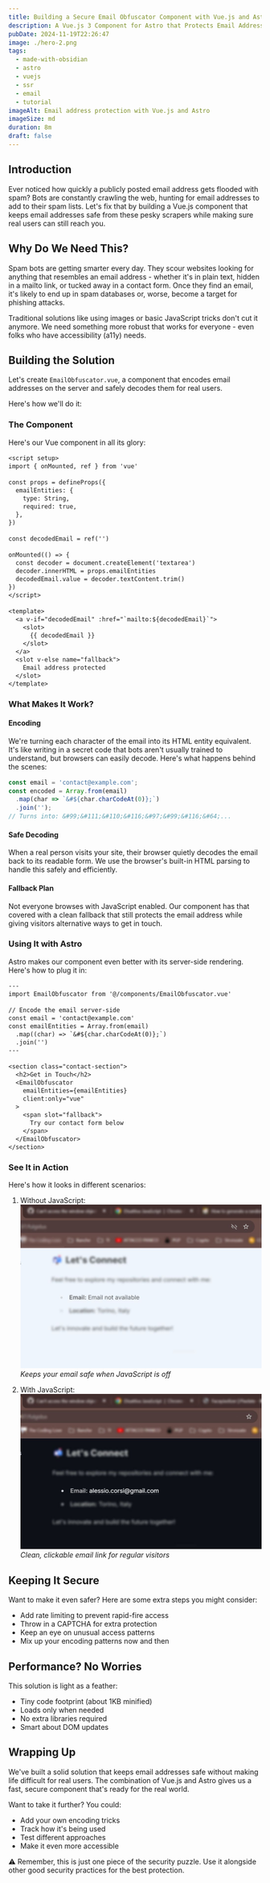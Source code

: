 ```yaml
---
title: Building a Secure Email Obfuscator Component with Vue.js and Astro
description: A Vue.js 3 Component for Astro that Protects Email Addresses from Automated Scraping Bots
pubDate: 2024-11-19T22:26:47
image: ./hero-2.png
tags:
  - made-with-obsidian
  - astro
  - vuejs
  - ssr
  - email
  - tutorial
imageAlt: Email address protection with Vue.js and Astro
imageSize: md
duration: 8m
draft: false
---
```


## Introduction

Ever noticed how quickly a publicly posted email address gets flooded with spam? Bots are constantly crawling the web, hunting for email addresses to add to their spam lists. Let's fix that by building a Vue.js component that keeps email addresses safe from these pesky scrapers while making sure real users can still reach you.

## Why Do We Need This?

Spam bots are getting smarter every day. They scour websites looking for anything that resembles an email address - whether it's in plain text, hidden in a mailto link, or tucked away in a contact form. Once they find an email, it's likely to end up in spam databases or, worse, become a target for phishing attacks.

Traditional solutions like using images or basic JavaScript tricks don't cut it anymore. We need something more robust that works for everyone - even folks who have accessibility (a11y) needs.

## Building the Solution

Let's create `EmailObfuscator.vue`, a component that encodes email addresses on the server and safely decodes them for real users.

Here's how we'll do it:

### The Component

Here's our Vue component in all its glory:

```vue
<script setup>
import { onMounted, ref } from 'vue'

const props = defineProps({
  emailEntities: {
    type: String,
    required: true,
  },
})

const decodedEmail = ref('')

onMounted(() => {
  const decoder = document.createElement('textarea')
  decoder.innerHTML = props.emailEntities
  decodedEmail.value = decoder.textContent.trim()
})
</script>

<template>
  <a v-if="decodedEmail" :href="`mailto:${decodedEmail}`">
    <slot>
      {{ decodedEmail }}
    </slot>
  </a>
  <slot v-else name="fallback">
    Email address protected
  </slot>
</template>
```

### What Makes It Work?

#### Encoding
We're turning each character of the email into its HTML entity equivalent. It's like writing in a secret code that bots aren't usually trained to understand, but browsers can easily decode. Here's what happens behind the scenes:

```javascript
const email = 'contact@example.com';
const encoded = Array.from(email)
  .map(char => `&#${char.charCodeAt(0)};`)
  .join('');
// Turns into: &#99;&#111;&#110;&#116;&#97;&#99;&#116;&#64;...
```

#### Safe Decoding
When a real person visits your site, their browser quietly decodes the email back to its readable form. We use the browser's built-in HTML parsing to handle this safely and efficiently.

#### Fallback Plan
Not everyone browses with JavaScript enabled. Our component has that covered with a clean fallback that still protects the email address while giving visitors alternative ways to get in touch.

### Using It with Astro

Astro makes our component even better with its server-side rendering. Here's how to plug it in:

```astro
---
import EmailObfuscator from '@/components/EmailObfuscator.vue'

// Encode the email server-side
const email = 'contact@example.com'
const emailEntities = Array.from(email)
  .map((char) => `&#${char.charCodeAt(0)};`)
  .join('')
---

<section class="contact-section">
  <h2>Get in Touch</h2>
  <EmailObfuscator 
    emailEntities={emailEntities} 
    client:only="vue"
  >
    <span slot="fallback">
      Try our contact form below
    </span>
  </EmailObfuscator>
</section>
```

### See It in Action

Here's how it looks in different scenarios:

1. Without JavaScript:
![Email Address Without JavaScript](h.jpg)
*Keeps your email safe when JavaScript is off*

2. With JavaScript:
![Email Address With JavaScript](v.jpg)
*Clean, clickable email link for regular visitors*

## Keeping It Secure

Want to make it even safer? Here are some extra steps you might consider:
- Add rate limiting to prevent rapid-fire access
- Throw in a CAPTCHA for extra protection
- Keep an eye on unusual access patterns
- Mix up your encoding patterns now and then

## Performance? No Worries

This solution is light as a feather:
- Tiny code footprint (about 1KB minified)
- Loads only when needed
- No extra libraries required
- Smart about DOM updates

## Wrapping Up

We've built a solid solution that keeps email addresses safe without making life difficult for real users. The combination of Vue.js and Astro gives us a fast, secure component that's ready for the real world.

Want to take it further? You could:
- Add your own encoding tricks
- Track how it's being used
- Test different approaches
- Make it even more accessible

⚠️ Remember, this is just one piece of the security puzzle. Use it alongside other good security practices for the best protection.

